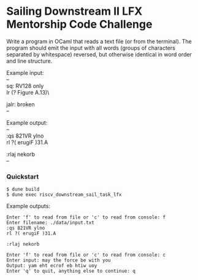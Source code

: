 # Sailing Downstream II LFX Mentorship Code Challenge

Write a program in OCaml that reads a text file (or from the terminal). The program should emit the input with all words (groups of characters separated by whitespace) reversed, but otherwise identical in word order and line structure. 


Example input:\
–\
sq: RV128 only\
lr (? Figure A.13)\

jalr: broken\
–


Example output:\
–\
:qs 821VR ylno\
rl ?( erugiF )31.A

:rlaj nekorb\
–

### Quickstart
```console
$ dune build
$ dune exec riscv_downstream_sail_task_lfx
```

Example outputs:
```
Enter 'f' to read from file or 'c' to read from console: f
Enter filename: ./data/input.txt
:qs 821VR ylno
rl ?( erugiF )31.A

:rlaj nekorb
```

```
Enter 'f' to read from file or 'c' to read from console: c
Enter input: may the force be with you
Output: yam eht ecrof eb htiw uoy
Enter 'q' to quit, anything else to continue: q
```

